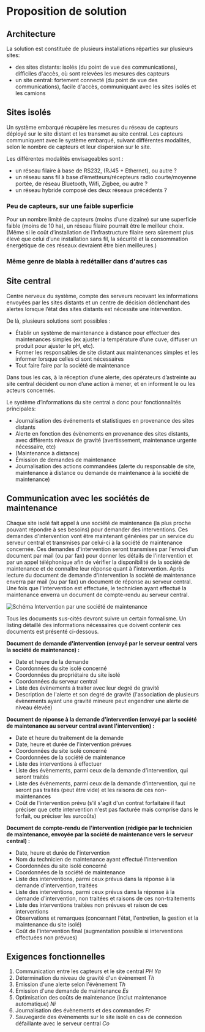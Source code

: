 Proposition de solution
==

Architecture
--

La solution est constituée de plusieurs installations réparties sur plusieurs sites:
- des sites distants: isolés (du point de vue des communications), difficiles d'accès, où sont relevées les mesures des capteurs
- un site central: fortement connecté (du point de vue des communications), facile d'accès, communiquant avec les sites isolés et les camions

Sites isolés
--

Un système embarqué récupère les mesures du réseau de capteurs déployé sur le site distant et les transmet au site central.
Les capteurs communiquent avec le système embarqué, suivant différentes modalités, selon le nombre de capteurs et leur dispersion sur le site.

Les différentes modalités envisageables sont :
- un réseau filaire à base de RS232, (RJ45 + Ethernet), ou autre ?
- un réseau sans fil à base d’émetteurs/récepteurs radio courte/moyenne portée, de réseau Bluetooth, Wifi, Zigbee, ou autre ?
- un réseau hybride composé des deux réseaux précédents ?

### Peu de capteurs, sur une faible superficie
Pour un nombre limité de capteurs (moins d’une dizaine) sur une superficie faible (moins de 10 ha), un réseau filaire pourrait être le meilleur choix. (Même si le coût d’installation de l’infrastructure filaire sera sûrement plus élevé que celui d’une installation sans fil, la sécurité et la consommation énergétique de ces réseaux devraient être bien meilleures.)

### Même genre de blabla à redétailler dans d'autres cas

Site central
--
Centre nerveux du système, compte des serveurs recevant les informations envoyées par les sites distants et un centre de décision déclenchant des alertes lorsque l’état des sites distants est nécessite une intervention.

De là, plusieurs solutions sont possibles :
- Établir un système de maintenance à distance pour effectuer des maintenances simples (ex ajuster la température d’une cuve, diffuser un produit pour ajuster le pH, etc).
- Former les responsables de site distant aux maintenances simples et les informer lorsque celles ci sont nécessaires
- Tout faire faire par la société de maintenance

Dans tous les cas, à la réception d’une alerte, des opérateurs d’astreinte au site central décident ou non d’une action à mener, et en informent le ou les acteurs concernés.

Le système d’informations du site central a donc pour fonctionnalités principales:
- Journalisation des événements et statistiques en provenance des sites distants
- Alerte en fonction des évènements en provenance des sites distants, avec différents niveaux de gravité (avertissement, maintenance urgente nécessaire, etc)
- (Maintenance à distance)
- Émission de demandes de maintenance
- Journalisation des actions commandées (alerte du responsable de site, maintenance à distance ou demande de maintenance à la société de maintenance)

Communication avec les sociétés de maintenance
--

Chaque site isolé fait appel à une société de maintenance (la plus proche pouvant répondre à ses besoins) pour demander des interventions.
Ces demandes d'intervention vont être maintenant générées par un service du serveur central et transmises par celui-ci à la société de maintenance concernée.
Ces demandes d'intervention seront transmises par l'envoi d'un document par mail (ou par fax) pour donner les détails de l'intervention et par un appel téléphonique afin de vérifier la disponibilité de la société de maintenance et de connaître leur réponse quant à l'intervention.
Après lecture du document de demande d'intervention la société de maintenance enverra par mail (ou par fax) un document de réponse au serveur central.
Une fois que l'intervention est effectuée, le technicien ayant effectué la maintenance enverra un document de compte-rendu au serveur central.

![Schéma Intervention par une société de maintenance](https://raw.github.com/Hexanome4113/projet-ingenierie/master/images/CommunicationSocieteMaintenance.png "Schéma Intervention par une société de maintenance")

Tous les documents sus-cités devront suivre un certain formalisme. Un listing détaillé des informations nécessaires que doivent contenir ces documents est présenté ci-dessous.

**Document de demande d'intervention (envoyé par le serveur central vers la société de maintenance) :**
 - Date et heure de la demande
 - Coordonnées du site isolé concerné
 - Coordonnées du propriétaire du site isolé
 - Coordonnées du serveur central
 - Liste des évènements à traiter avec leur degré de gravité
 - Description de l'alerte et son degré de gravité (l'association de plusieurs évènements ayant une gravité mineure peut engendrer une alerte de niveau élevée)

**Document de réponse à la demande d'intervention (envoyé par la société de maintenance au serveur central avant l'intervention) :**
 - Date et heure du traitement de la demande
 - Date, heure et durée de l'intervention prévues
 - Coordonnées du site isolé concerné
 - Coordonnées de la société de maintenance
 - Liste des interventions à effectuer
 - Liste des évènements, parmi ceux de la demande d'intervention, qui seront traités
 - Liste des évènements, parmi ceux de la demande d'intervention, qui ne seront pas traités (peut être vide) et les raisons de ces non-maintenances
 - Coût de l'intervention prévu (s'il s'agit d'un contrat forfaitaire il faut préciser que cette intervention n'est pas facturée mais comprise dans le forfait, ou préciser les surcoûts)

**Document de compte-rendu de l'intervention (rédigée par le technicien de maintenance, envoyée par la société de maintenance vers le serveur central) :**
 - Date, heure et durée de l'intervention
 - Nom du technicien de maintenance ayant effectué l'intervention
 - Coordonnées du site isolé concerné
 - Coordonnées de la société de maintenance
 - Liste des interventions, parmi ceux prévus dans la réponse à la demande d'intervention, traitées
 - Liste des interventions, parmi ceux prévus dans la réponse à la demande d'intervention, non traitées et raisons de ces non-traitements
 - Liste des interventions traitées non prévues et raison de ces interventions
 - Observations et remarques (concernant l'état, l'entretien, la gestion et la maintenance du site isolé)
 - Coût de l'intervention final (augmentation possible si interventions effectuées non prévues)

Exigences fonctionnelles
---

1. Communication entre les capteurs et le site central *PH Ya*
2. Détermination du niveau de gravité d'un évènement *Th*
3. Emission d'une alerte selon l'évènement *Th* 
4. Emission d'une demande de maintenance *Es*
5. Optimisation des coûts de maintenance (inclut maintenance automatique) *Ni*
6. Journalisation des évènements et des commandes *Fr*
7. Sauvegarde des évènements sur le site isolé en cas de connexion défaillante avec le serveur central *Co*
